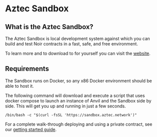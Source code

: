 # Aztec Sandbox

## What is the Aztec Sandbox?

The Aztec Sandbox is local development system against which you can build and test Noir contracts in a fast, safe, and free environment.

To learn more and to download to for yourself you can visit the [website](https://sandbox.aztec.network).

## Requirements

The Sandbox runs on Docker, so any x86 Docker environment should be able to host it.

The following command will download and execute a script that uses docker compose to launch an instance of Anvil and the Sandbox side by side. This will get you up and running in just a few seconds.

`/bin/bash -c "$(curl -fsSL 'https://sandbox.aztec.network')"`

For a complete walk-through deploying and using a private contract, see our [getting started guide](../getting_started/sandbox.md).
